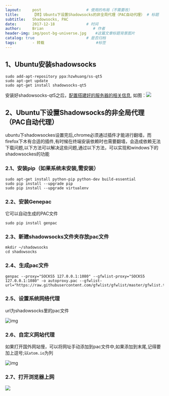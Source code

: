 ```yaml
---
layout:     post                    # 使用的布局（不需要改）
title:      【转】Ubuntu下设置Shadowsocks的非全局代理（PAC自动代理） # 标题 
subtitle:   Shadowsocks, PAC
date:       2017-12-18              # 时间
author:     Brian                      # 作者
header-img: img/post-bg-universe.jpg    #这篇文章标题背景图片
catalog: true                       # 是否归档
tags:       - 转载                       #标签
---
```



## 1、Ubuntu安装shadowsocks

```
sudo add-apt-repository ppa:hzwhuang/ss-qt5
sudo apt-get update
sudo apt-get install shadowsocks-qt5
```
安装好shadowsocks-qt5之后，[配置搭建好的服务器的相关信息](http://xiezhongzhao.top/2017/12/20/GoogleCloudPlatform%E6%90%AD%E5%BB%BAvps/), 如图：![](http://ww1.sinaimg.cn/large/006zLtEmgy1fq6nvddbc8j30pz0evq5k.jpg)

## 2、Ubuntu下设置Shadowsocks的非全局代理（PAC自动代理）

ubuntu下shadowsockes设置完后,chrome必须通过插件才能进行翻墙，而firefox下木有合适的插件,有时候在终端安装依赖时也需要翻墙，会造成依赖无法下载问题,以下方法可以解决这些问题,通过以下方法，可以实现和windows下的shadowsockes的功能

### 2.1、安装pip（如果系统未安装,需安装）

```
sudo apt-get install python-pip python-dev build-essential 
sudo pip install --upgrade pip 
sudo pip install --upgrade virtualenv
```

### 2.2、安装Genepac

它可以自动生成的PAC文件

```
sudo pip install genpac
```

### 2.3、新建shadowsocks文件夹存放pac文件

```
mkdir ~/shadowsocks
cd shadowsocks
```

### 2.4、生成pac文件

```
genpac --proxy="SOCKS5 127.0.0.1:1080" --gfwlist-proxy="SOCKS5 127.0.0.1:1080" -o autoproxy.pac --gfwlist-url="https://raw.githubusercontent.com/gfwlist/gfwlist/master/gfwlist.txt"
```

### 2.5、设置系统网络代理

url为shadowsocks里的pac文件

![img](https://leanote.com/api/file/getImage?fileId=587305cfab6441236e01829c)


### 2.6、自定义网站代理

如果打开国外网站慢，可以将网址手动添加到pac文件中,如果添加到末尾,记得要加上逗号;以`atom.io`为列 


![img](https://leanote.com/api/file/getImage?fileId=58730a88ab6441236e01831d)

### 2.7、打开浏览器上网

![](http://ww1.sinaimg.cn/large/006zLtEmgy1fq6ob7l9drj311a0oo11g.jpg)


